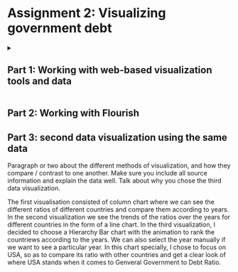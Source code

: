 # Assignment 2: Visualizing government debt


<details>
<summary><h2 style="display:inline-block"> Part 1: Working with web-based visualization tools and data </h2></summary>
<br>
<iframe src="https://data.oecd.org/chart/6Odm" width="860" height="645" style="border: 0" mozallowfullscreen="true" webkitallowfullscreen="true" allowfullscreen="true"><a href="https://data.oecd.org/chart/6Odm" target="_blank">OECD Chart: General government debt, Total, % of GDP, Annual, 2018</a></iframe>
</details>



## Part 2: Working with Flourish

<div class="flourish-embed flourish-chart" data-src="visualisation/11154069"><script src="https://public.flourish.studio/resources/embed.js"></script></div>

## Part 3: second data visualization using the same data

Paragraph or two about the different methods of visualization, and how they compare / contrast to one another. Make sure you include all source information and explain the data well. Talk about why you chose the third data visualization. 

The first visualisation consisted of column chart where we can see the different ratios of different countries and compare them according to years. In the second visualization we see the trends of the ratios over the years for different countries in the form of a line chart. 
In the third visualization, I decided to choose a Hierarchy Bar chart with the animation to rank the countriews according to the years. We can also select the year manually if we want to see a particular year. In this chart specially, I chose to focus on USA, so as to compare its ratio with other countries and get a clear look of where USA stands when it comes to Genveral Government to Debt Ratio.

<div class="flourish-embed flourish-hierarchy" data-src="visualisation/11154339"><script src="https://public.flourish.studio/resources/embed.js"></script></div>

